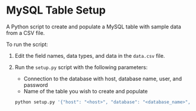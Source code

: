 # MySQL Table Setup
A Python script to create and populate a MySQL table with sample data from a CSV file.

To run the script: 
1. Edit the field names, data types, and data in the `data.csv` file.
2. Run the `setup.py` script with the following parameters:
    
    * Connection to the database with host, database name, user, and password
    * Name of the table you wish to create and populate


    ```bash
    python setup.py '{"host": "<host>", "database": "<database_name>", "user": "<user>", "password": "<password>"}' "<table_name>"
    ```
